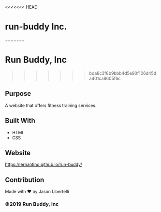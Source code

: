 <<<<<<< HEAD
# run-buddy Inc.
=======
# Run Buddy, Inc
>>>>>>> bda8c3f8b9bbb4d5e90f106d45da401ca8605f6c

## Purpose
A website that offers fitness training services. 

## Built With
* HTML
* CSS

## Website
https://lernantino.github.io/run-buddy/

## Contribution
Made with ❤️ by Jason Libertelli

### ©️2019 Run Buddy, Inc 
